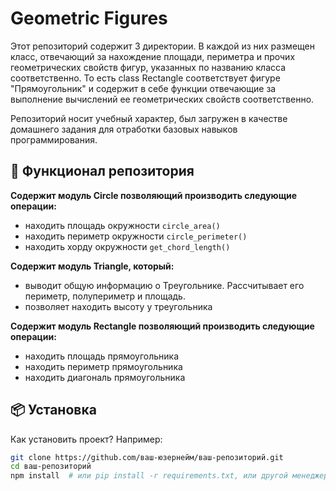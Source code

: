 # Geometric Figures

Этот репозиторий содержит 3 директории. В каждой из них размещен класс, отвечающий за нахождение площади, периметра и прочих геометрических свойств фигур, указанных по названию класса соответственно. 
То есть class Rectangle соответствует фигуре "Прямоугольник" и содержит в себе функции отвечающие за выполнение вычислений ее геометрических свойств соответственно. 

Репозиторий носит учебный характер, был загружен в качестве домашнего задания для отработки базовых навыков программирования.

## 🚀 Функционал репозитория

**Содержит модуль Circle позволяющий производить следующие операции:**
- находить площадь окружности `circle_area()`
- находить периметр окружности `circle_perimeter()`
- находить хорду окружности     `get_chord_length()`

**Содержит модуль Triangle, который:**
- выводит общую информацию о Треугольнике. Рассчитывает его периметр, полупериметр и площадь.
- позволяет находить высоту у треугольника

**Содержит модуль Rectangle позволяющий производить следующие операции:**
- находить площадь прямоугольника
- находить периметр прямоугольника
- находить диагональ прямоугольника


## 📦 Установка

Как установить проект? Например:

```bash
git clone https://github.com/ваш-юзернейм/ваш-репозиторий.git
cd ваш-репозиторий
npm install  # или pip install -r requirements.txt, или другой менеджер пакетов
